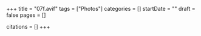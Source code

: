 +++
title = "07f.avif"
tags = ["Photos"]
categories = []
startDate = ""
draft = false
pages = []

citations = []
+++
